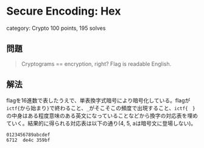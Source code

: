 # Secure Encoding: Hex
category: Crypto
100 points, 195 solves

## 問題
> Cryptograms == encryption, right? Flag is readable English.

## 解法
flagを16進数で表したうえで、単表換字式暗号により暗号化している。flagが`ictf{`から始まり`}`で終わること、`_`がそこそこの頻度で出現すること、`ictf{　}`の中身はある程度意味のある英文になっていることなどから換字の対応表を埋めていく。結果的に得られる対応表は以下の通り(4, 5, aは暗号文に登場しない)。

```
0123456789abcdef
6712  de4c 359bf
```
